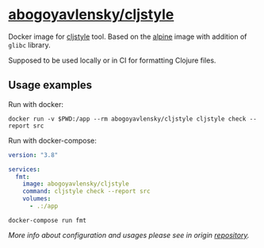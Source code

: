 # [abogoyavlensky/cljstyle](https://hub.docker.com/r/abogoyavlensky/cljstyle)

Docker image for [cljstyle](https://github.com/greglook/cljstyle) tool.
Based on the [alpine](https://github.com/Docker-Hub-frolvlad/docker-alpine-glibc)
image with addition of `glibc` library.

Supposed to be used locally or in CI for formatting Clojure files.

## Usage examples

Run with docker:

```shell
docker run -v $PWD:/app --rm abogoyavlensky/cljstyle cljstyle check --report src
```

Run with docker-compose:

```yaml
version: "3.8"

services:
  fmt:
    image: abogoyavlensky/cljstyle
    command: cljstyle check --report src
    volumes:
      - .:/app
```

```shell
docker-compose run fmt
```

*More info about configuration and usages please see in origin [repository](https://github.com/greglook/cljstyle/blob/master/doc/integrations.md).*
